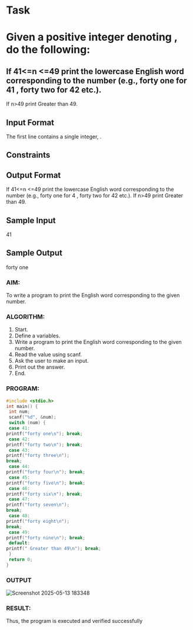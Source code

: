 # Task

# Given a positive integer denoting , do the following:

## If  41<=n <=49 print the lowercase English word corresponding to the number (e.g., forty one for 41 , forty two for 42 etc.).
If n>49 print Greater than 49.
## Input Format

The first line contains a single integer, .

## Constraints

## Output Format

If  41<=n <=49 print the lowercase English word corresponding to the number (e.g., forty one for 4 , forty two for 42 etc.).
If n>49 print Greater than 49.
## Sample Input

41
## Sample Output

forty one

### AIM:
To write a program to print the English word corresponding to the given number.
### ALGORITHM:
1. Start.
2. Define a variables.
3. Write a program to print the English word corresponding to the given number.
4. Read the value using scanf.
5. Ask the user to make an input.
6. Print out the answer.
7. End.
   
### PROGRAM:
```c
#include <stdio.h>
int main() {
 int num;
 scanf("%d", &num);
 switch (num) {
 case 41: 
printf("forty one\n"); break;
 case 42: 
printf("forty two\n"); break;
 case 43: 
printf("forty three\n"); 
break;
 case 44: 
printf("forty four\n"); break;
 case 45: 
printf("forty five\n"); break;
 case 46: 
printf("forty six\n"); break;
 case 47: 
printf("forty seven\n"); 
break;
 case 48:
printf("forty eight\n"); 
break;
 case 49: 
printf("forty nine\n"); break;
 default: 
printf(" Greater than 49\n"); break;
 }
 return 0;
}
```
### OUTPUT
![Screenshot 2025-05-13 183348](https://github.com/user-attachments/assets/c00fe928-a351-4f09-95b0-52af7c7a66f6)
### RESULT:
Thus, the program is executed and verified successfully
